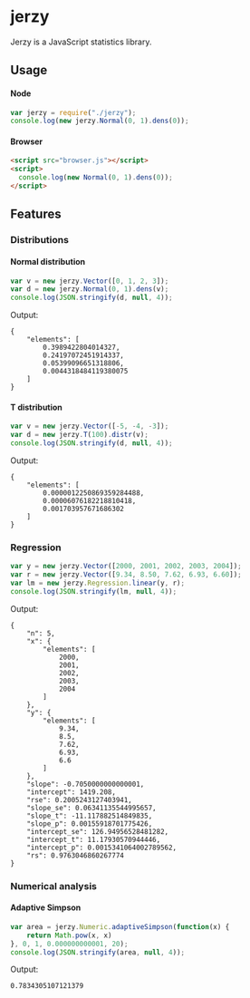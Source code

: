 # jerzy

Jerzy is a JavaScript statistics library.

## Usage
#### Node

```javascript
var jerzy = require("./jerzy");
console.log(new jerzy.Normal(0, 1).dens(0));
```

#### Browser

```html
<script src="browser.js"></script>
<script>
  console.log(new Normal(0, 1).dens(0));
</script>

```

## Features
### Distributions
#### Normal distribution

```javascript
var v = new jerzy.Vector([0, 1, 2, 3]);
var d = new jerzy.Normal(0, 1).dens(v);
console.log(JSON.stringify(d, null, 4));
```

Output:

```
{
    "elements": [
        0.3989422804014327,
        0.24197072451914337,
        0.05399096651318806,
        0.0044318484119380075
    ]
}
```

#### T distribution

```javascript
var v = new jerzy.Vector([-5, -4, -3]);
var d = new jerzy.T(100).distr(v);
console.log(JSON.stringify(d, null, 4));
```

Output:

```
{
    "elements": [
        0.0000012250869359284488,
        0.00006076182218810418,
        0.001703957671686302
    ]
}
```

### Regression

```javascript
var y = new jerzy.Vector([2000, 2001, 2002, 2003, 2004]);
var r = new jerzy.Vector([9.34, 8.50, 7.62, 6.93, 6.60]);
var lm = new jerzy.Regression.linear(y, r);
console.log(JSON.stringify(lm, null, 4));
```

Output:

```
{
    "n": 5,
    "x": {
        "elements": [
            2000,
            2001,
            2002,
            2003,
            2004
        ]
    },
    "y": {
        "elements": [
            9.34,
            8.5,
            7.62,
            6.93,
            6.6
        ]
    },
    "slope": -0.7050000000000001,
    "intercept": 1419.208,
    "rse": 0.2005243127403941,
    "slope_se": 0.06341135544995657,
    "slope_t": -11.117882514849835,
    "slope_p": 0.00155918701775426,
    "intercept_se": 126.94956528481282,
    "intercept_t": 11.17930570944446,
    "intercept_p": 0.0015341064002789562,
    "rs": 0.9763046860267774
}
```

### Numerical analysis
#### Adaptive Simpson

```javascript
var area = jerzy.Numeric.adaptiveSimpson(function(x) {
	return Math.pow(x, x)
}, 0, 1, 0.000000000001, 20);
console.log(JSON.stringify(area, null, 4));
```

Output:

```
0.7834305107121379
```
